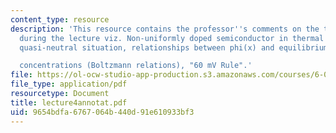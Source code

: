```yaml
---
content_type: resource
description: 'This resource contains the professor''s comments on the topics covered
  during the lecture viz. Non-uniformly doped semiconductor in thermal equilibrium,
  quasi-neutral situation, relationships between phi(x) and equilibrium carrier

  concentrations (Boltzmann relations), "60 mV Rule".'
file: https://ol-ocw-studio-app-production.s3.amazonaws.com/courses/6-012-microelectronic-devices-and-circuits-fall-2005/9654bdfa6767064b440d91e610933bf3_lecture4annotat.pdf
file_type: application/pdf
resourcetype: Document
title: lecture4annotat.pdf
uid: 9654bdfa-6767-064b-440d-91e610933bf3
---
```

